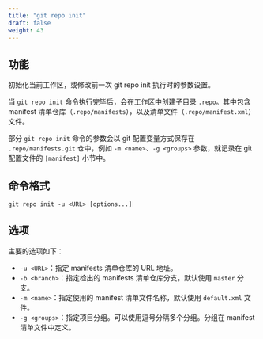 ```yaml
---
title: "git repo init"
draft: false
weight: 43
---
```


## 功能

初始化当前工作区，或修改前一次 git repo init 执行时的参数设置。

当 `git repo init` 命令执行完毕后，会在工作区中创建子目录 `.repo`。其中包含 manifest 清单仓库（`.repo/manifests`），以及清单文件（`.repo/manifest.xml`）文件。

部分 `git repo init` 命令的参数会以 git 配置变量方式保存在 `.repo/manifests.git` 仓中，例如 `-m <name>`、`-g <groups>` 参数，就记录在 git 配置文件的 `[manifest]` 小节中。


## 命令格式

    git repo init -u <URL> [options...]


## 选项

主要的选项如下：

+ `-u <URL>`：指定 manifests 清单仓库的 URL 地址。
+ `-b <branch>`：指定检出的 manifests 清单仓库分支，默认使用 `master` 分支。 
+ `-m <name>`：指定使用的 manifest 清单文件名称，默认使用 `default.xml` 文件。 
+ `-g <groups>`：指定项目分组。可以使用逗号分隔多个分组。分组在 manifest 清单文件中定义。
